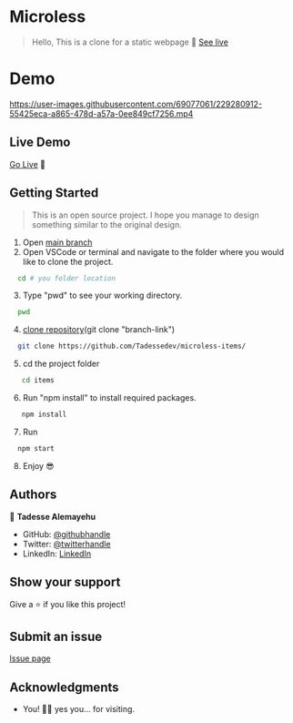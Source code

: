 # Microless

> Hello, This is a clone for a static webpage 🙌 [See live](https://tadessedev.github.io/microless-build/)



# Demo




https://user-images.githubusercontent.com/69077061/229280912-55425eca-a865-478d-a57a-0ee849cf7256.mp4





## Live Demo

[Go Live](https://tadessedev.github.io/microless-build/) 🙂


## Getting Started

> This is an open source project. I hope you manage to design something similar to the original design.


1. Open [main branch](https://github.com/Tadessedev/microless-items/)
2. Open VSCode or terminal and navigate to the folder where you would like to clone the project.

  ```bash
    cd # you folder location
  ```

3. Type "pwd" to see your working directory.

  ```bash
    pwd
  ```

4. [clone repository](https://github.com/TadesseDev/items/)(git clone "branch-link")

  ```bash
    git clone https://github.com/Tadessedev/microless-items/
  ```

5. cd the project folder

 ```bash
    cd items
  ```
6. Run "npm install" to install required packages.

 ```bash
    npm install
  ```

7. Run

  ```bash
    npm start
  ```

8. Enjoy 😎

## Authors

👤 **Tadesse Alemayehu**


- GitHub: [@githubhandle](https://github.com/Tadessedev)
- Twitter: [@twitterhandle](https://twitter.com/TadessebDev)
- LinkedIn: [LinkedIn](https://www.linkedin.com/in/tadessedev)

## Show your support

Give a ⭐️ if you like this project!

## Submit an issue

[Issue page](https://github.com/Tadessedev/items/issues)

## Acknowledgments

- You! 🙏🏼 yes you... for visiting.
